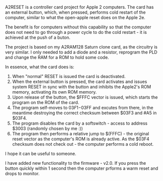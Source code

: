 A2RESET is a controller card project for Apple 2 computers. The card has an external button, which, when pressed, performs cold restart of the computer, similar to what the open-apple reset does on the Apple 2e.

The benefit is for computers without this capability so that the computer does not need to go through a power cycle to do the cold restart - it is achieved at the push of a buton.

The project is based on my A2RAM128 Saturn clone card, as the circuitry is very similar. I only needed to add a diode and a resistor, reprogram the PLD and change the RAM for a ROM to hold some code.

In essence, what the card does is:

1. When "normal" RESET is issued the card is deactivated.
2. When the external button is pressed, the card activates and issues system RESET in sync with the button and inhibits the Apple2's ROM memory, activating its own ROM memory.
3. Upon release of the button, the $FFFC vector is issued, which starts the program on the ROM of the card.
4. The program self-moves to $03F1-$03FF and excutes from there, in the meantime destroying the correct checksum between $03F3 and #A5 in $03F4.
5. The program disables the card by a softswitch - access to address $3003 (randomly chosen by me :))
6. The program then performs a relative jump to $(FFFC) - the original reset vector as the computer's ROM is already active. As the $03F4 checksum does not check out - the computer performs a cold reboot.

I hope it can be useful to someone.

I have added new functionality to the firmware - v2.0. If you press the button quickly within 1 second then the computer prforms a warm reset and drops to monitor.

